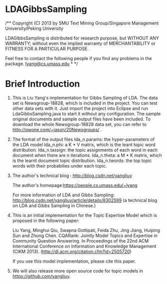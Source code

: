LDAGibbsSampling
================

/**
Copyright (C) 2013 by
SMU Text Mining Group/Singapore Management University/Peking University

LDAGibbsSampling is distributed for research purpose, but
WITHOUT ANY WARRANTY; without even the implied warranty of
MERCHANTABILITY or FITNESS FOR A PARTICULAR PURPOSE.

Feel free to contact the following people if you find any
problems in the package.
lyang@cs.umass.edu * */

Brief Introduction
===================
1. This is Liu Yang's implementation for Gibbs Sampling of LDA. The data set is Newsgroup-18828, which is included in the project. You can test other data sets with it. Just import the project into Eclipse and run LdaGibbsSampling.java to start it without any configuration. The sample original documents and sample output files have been included. To download the whole Newsgroup-18828 data set, you can refer to http://qwone.com/~jason/20Newsgroups/ . 

2. The format of the output files
   lda_n.params: the hyper-parameters of the LDA model
   lda_n.phi: a K * V matrix, which is the leant topic word distribution.
   lda_n.tassign: the topic assignments of each word in each document when there are n iterations.
   lda_n.theta: a M * K matrix, which is the learnt document topic distribution.
   lda_n.twords: the top topic words with their probabilies under each topic.

2. The author's technical blog : http://blog.csdn.net/yangliuy

   The author's homepage:https://people.cs.umass.edu/~lyang

   For more information of LDA and Gibbs Sampling: http://blog.csdn.net/yangliuy/article/details/8302599 (a technical blog on LDA and Gibbs Sampling in Chinese.)

3. This is an initial implementation for the Topic Expertise Model which is proposed in the following paper:

    Liu Yang, Minghui Qiu, Swapna  Gottipati, Feida Zhu, Jing Jiang, Huiping Sun and Zhong Chen. CQARank: Jointly Model Topics and Expertise in Community Question Answering. In Proceedings of the 22nd ACM International Conference on Information and Knowledge Management (CIKM 2013).  (http://dl.acm.org/citation.cfm?id=2505720)

    If you use this model implementation, please cite this paper.

4. We will also release more open source code for topic models in https://github.com/yangliuy.



